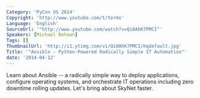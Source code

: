 ```yaml
---
Category: 'PyCon US 2014'
Copyright: 'http://www.youtube.com/t/terms'
Language: 'English'
SourceUrl: '"http://www.youtube.com/watch?v=Qi0AhK7PMCI"'
Speakers: [Michael Dehaan]
Tags: []
ThumbnailUrl: 'http://i1.ytimg.com/vi/Qi0AhK7PMCI/hqdefault.jpg'
Title: '"Ansible - Python-Powered Radically Simple IT Automation"'
date: '2014-04-12'
---
```

Learn about Ansible -- a radically simple way to deploy applications, configure operating systems, and orchestrate IT operations including zero downtime rolling updates. Let's bring about SkyNet faster.